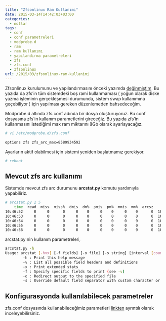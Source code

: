 ```yaml
---
title: "Zfsonlinux Ram Kullanımı"
date: 2015-03-14T14:42:03+03:00
categories:
  - notlar
tags:
  - conf
  - conf parametreleri
  - modprobe.d
  - ram
  - ram kullanımı
  - yapılandırma parametreleri
  - zfs
  - zfs.conf
  - zfsonlinux
url: /2015/03/zfsonlinux-ram-kullanimi
---
```

Zfsonlinux kurulumunu ve yapılandırmasını önceki yazımda [değinmiştim](/2015/02/zfsonlinux-kurulumu-ve-yapilandirmasi). Bu yazıda da zfs’in tüm sistemdeki boş rami kullanmaması ( yoğun olarak diske yazma işleminin gerçekleşmesi durumunda, sistem swap kullanımına geçebiliyor ) için yapılması gereken düzenlemeden bahsedeceğim.

Modprobe.d altında zfs.conf adında bir dosya oluşturuyoruz. Bu conf dosyasına zfs’in kullanım parametlerini gireceğiz. Bu yazıda zfs’in kullanmasını istediğimi max ram miktarını 8Gb olarak ayarlayacağız.

```sh
# vi /etc/modprobe.d/zfs.conf
 
options zfs zfs_arc_max=8589934592
```

Ayarların aktif olabilmesi için sistemi yeniden başlatmamız gerekiyor.

```sh
# reboot
```

##  Mevcut zfs arc kullanımı

Sistemde mevcut zfs arc durumunu **arcstat.py** komutu yardımıyla yapabiliriz.

```sh
# arcstat.py 1 5
    time  read  miss  miss%  dmis  dm%  pmis  pm%  mmis  mm%  arcsz     c
10:46:52     0     0      0     0    0     0    0     0    0      0  100M
10:46:53     0     0      0     0    0     0    0     0    0      0  100M
10:46:54     0     0      0     0    0     0    0     0    0      0  100M
10:46:55     0     0      0     0    0     0    0     0    0      0  100M
10:46:56     0     0      0     0    0     0    0     0    0      0  100M
```

arcstat.py nin kullanım parametreleri,

```sh
arcstat.py -h
Usage: arcstat [-hvx] [-f fields] [-o file] [-s string] [interval [count]]
        -h : Print this help message
        -v : List all possible field headers and definitions
        -x : Print extended stats
        -f : Specify specific fields to print (see -v)
        -o : Redirect output to the specified file
        -s : Override default field separator with custom character or string
```

##  Konfigurasyonda kullanılabilecek parametreler

zfs.conf dosyasında kullanabileceğimiz parametleri [linkten](http://docs.oracle.com/cd/E26502_01/html/E29022/chapterzfs-1.html#scrolltoc) ayrıntılı olarak inceleyebilirsiniz.